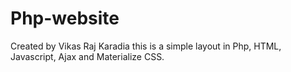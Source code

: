 # Php-website
Created by Vikas Raj Karadia this is a simple layout in Php, HTML, Javascript, Ajax and Materialize CSS.
